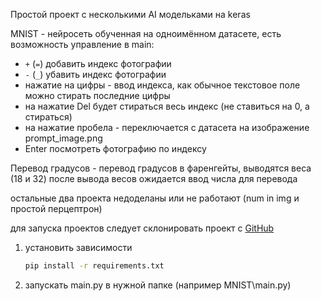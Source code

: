 Простой проект с несколькими AI модельками на keras

MNIST - нейросеть обученная на одноимённом датасете, есть возможность 
управление в main:
- `+` (`=`) добавить индекс фотографии
- `-` (`_`) убавить индекс фотографии 
- нажатие на цифры - ввод индекса, как обычное текстовое поле можно стирать последние цифры
- на нажатие Del будет стираться весь индекс (не ставиться на 0, а стираться)
- на нажатие пробела - переключается с датасета на изображение prompt_image.png
- Enter посмотреть фотографию по индексу

Перевод градусов - перевод градусов в фаренгейты, выводятся веса (18 и 32)
после вывода весов ожидается ввод числа для перевода

остальные два проекта недоделаны или не работают (num in img и простой перцептрон)

для запуска проектов следует
склонировать проект с [GitHub](https://github.com/MarcT1me/AiLearn.git)
1) установить зависимости
    ```bash
   pip install -r requirements.txt
    ```
2) запускать main.py в нужной папке (например MNIST\main.py)